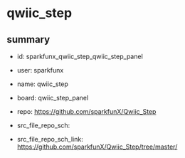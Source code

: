 # qwiic_step
 
## summary 
* id: sparkfunx_qwiic_step_qwiic_step_panel
* user: sparkfunx
* name: qwiic_step
* board: qwiic_step_panel
* repo: https://github.com/sparkfunX/Qwiic_Step



* src_file_repo_sch: 
* src_file_repo_sch_link: https://github.com/sparkfunX/Qwiic_Step/tree/master/






